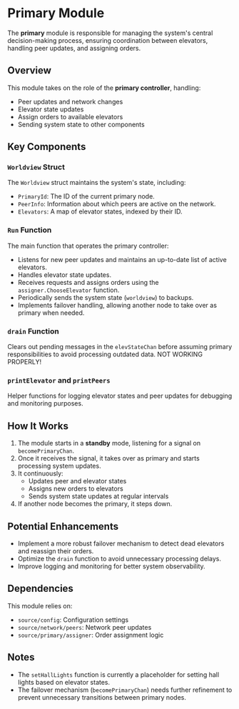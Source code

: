 # Primary Module

The **primary** module is responsible for managing the system's central decision-making process, ensuring coordination between elevators, handling peer updates, and assigning orders.

## Overview
This module takes on the role of the **primary controller**, handling:
- Peer updates and network changes
- Elevator state updates
- Assign orders to available elevators
- Sending system state to other components

## Key Components

### `Worldview` Struct
The `Worldview` struct maintains the system's state, including:
- `PrimaryId`: The ID of the current primary node.
- `PeerInfo`: Information about which peers are active on the network.
- `Elevators`: A map of elevator states, indexed by their ID.

### `Run` Function
The main function that operates the primary controller:
- Listens for new peer updates and maintains an up-to-date list of active elevators.
- Handles elevator state updates.
- Receives requests and assigns orders using the `assigner.ChooseElevator` function.
- Periodically sends the system state (`worldview`) to backups.
- Implements failover handling, allowing another node to take over as primary when needed.

### `drain` Function
Clears out pending messages in the `elevStateChan` before assuming primary responsibilities to avoid processing outdated data. NOT WORKING PROPERLY!

### `printElevator` and `printPeers`
Helper functions for logging elevator states and peer updates for debugging and monitoring purposes.

## How It Works
1. The module starts in a **standby** mode, listening for a signal on `becomePrimaryChan`.
2. Once it receives the signal, it takes over as primary and starts processing system updates.
3. It continuously:
   - Updates peer and elevator states
   - Assigns new orders to elevators
   - Sends system state updates at regular intervals
4. If another node becomes the primary, it steps down.

## Potential Enhancements
- Implement a more robust failover mechanism to detect dead elevators and reassign their orders.
- Optimize the `drain` function to avoid unnecessary processing delays.
- Improve logging and monitoring for better system observability.

## Dependencies
This module relies on:
- `source/config`: Configuration settings
- `source/network/peers`: Network peer updates
- `source/primary/assigner`: Order assignment logic

## Notes
- The `setHallLights` function is currently a placeholder for setting hall lights based on elevator states.
- The failover mechanism (`becomePrimaryChan`) needs further refinement to prevent unnecessary transitions between primary nodes.

